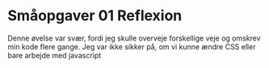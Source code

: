 # Småopgaver 01 Reflexion

Denne øvelse var svær, fordi jeg skulle overveje forskellige veje og omskrev min kode flere gange. Jeg var ikke sikker på, om vi kunne ændre CSS eller bare arbejde med javascript